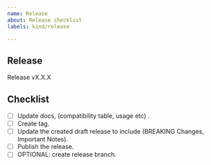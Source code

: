 ```yaml
---
name: Release
about: Release checklist
labels: kind/release

---
```


## Release

Release vX.X.X

## Checklist

- [ ] Update docs, (compatibility table, usage etc) .
- [ ] Create tag.
- [ ] Update the created draft release to include (BREAKING Changes, Important Notes).
- [ ] Publish the release.
- [ ] OPTIONAL: create release branch.
